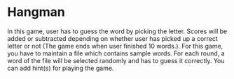 # Hangman
 In this game, user has to guess the word by picking the letter. Scores will be added or subtracted
depending on whether user has picked up a correct letter or not (The game ends when user finished 10
words.). For this game, you have to maintain a file which contains sample words. For each round, a
word of the file will be selected randomly and has to guess it correctly. You can add hint(s) for
playing the game.
